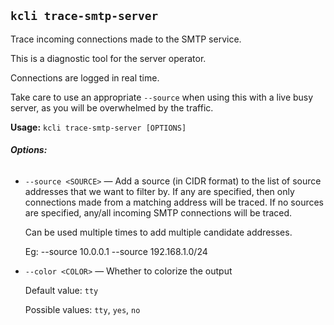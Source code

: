 ## `kcli trace-smtp-server`

Trace incoming connections made to the SMTP service.

This is a diagnostic tool for the server operator.

Connections are logged in real time.

Take care to use an appropriate `--source` when using this with a live busy server, as you will be overwhelmed by the traffic.

**Usage:** `kcli trace-smtp-server [OPTIONS]`

###### **Options:**

* `--source <SOURCE>` — Add a source (in CIDR format) to the list of source addresses that we want to filter by. If any are specified, then only connections made from a matching address will be traced. If no sources are specified, any/all incoming SMTP connections will be traced.

   Can be used multiple times to add multiple candidate addresses.

   Eg: --source 10.0.0.1 --source 192.168.1.0/24
* `--color <COLOR>` — Whether to colorize the output

  Default value: `tty`

  Possible values: `tty`, `yes`, `no`





